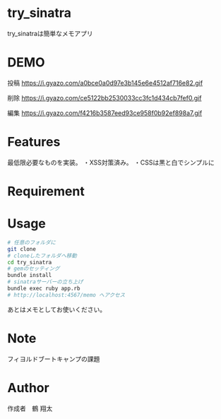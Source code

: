 # try_sinatra
try_sinatraは簡単なメモアプリ

# DEMO
投稿
https://i.gyazo.com/a0bce0a0d97e3b145e6e4512af716e82.gif

削除
https://i.gyazo.com/ce5122bb2530033cc3fc1d434cb7fef0.gif

編集
https://i.gyazo.com/f4216b3587eed93ce958f0b92ef898a7.gif
# Features
最低限必要なものを実装。
・XSS対策済み。
・CSSは黒と白でシンプルに

# Requirement


# Usage
```bash
# 任意のフォルダに
git clone 
# cloneしたフォルダへ移動
cd try_sinatra
# gemのセッティング
bundle install
# sinatraサーバーの立ち上げ
bundle exec ruby app.rb
# http://localhost:4567/memo へアクセス
```
あとはメモとしてお使いください。

# Note
フィヨルドブートキャンプの課題

# Author

作成者　鶴 翔太
